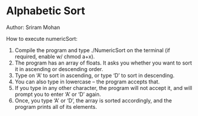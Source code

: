 # Alphabetic Sort

Author: Sriram Mohan

How to execute numericSort:
1.	Compile the program and type ./NumericSort on the terminal (if required, enable w/ chmod a+x).
2.	The program has an array of floats. It asks you whether you want to sort it in ascending or descending order.
3.	Type on ‘A’ to sort in ascending, or type ‘D’ to sort in descending.
4.	You can also type in lowercase – the program accepts that.
5.	If you type in any other character, the program will not accept it, and will prompt you to enter ‘A’ or ‘D’ again.
6.	Once, you type ‘A’ or ‘D’, the array is sorted accordingly, and the program prints all of its elements.
